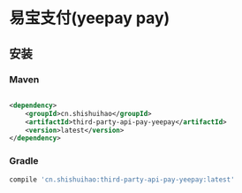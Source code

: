 # 易宝支付(yeepay pay)

## 安装

### Maven

```xml

<dependency>
    <groupId>cn.shishuihao</groupId>
    <artifactId>third-party-api-pay-yeepay</artifactId>
    <version>latest</version>
</dependency>
```

### Gradle

```groovy
compile 'cn.shishuihao:third-party-api-pay-yeepay:latest'
```
